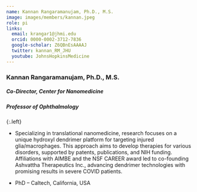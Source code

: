 ```yaml
---
name: Kannan Rangaramanujam, Ph.D., M.S.
image: images/members/kannan.jpeg
role: pi
links:
  email: krangar1@jhmi.edu
  orcid: 0000-0002-3712-7836
  google-scholar: Z6QBnEsAAAAJ
  twitter: kannan_RM_JHU
  youtube: JohnsHopkinsMedicine
---
```


### Kannan Rangaramanujam, Ph.D., M.S.
##### Co-Director, Center for Nanomedicine
##### Professor of Ophthalmology

{:.left}

- Specializing in translational nanomedicine, research focuses on a unique hydroxyl dendrimer platform for targeting injured glia/macrophages. This approach aims to develop therapies for various disorders, supported by patents, publications, and NIH funding. Affiliations with AIMBE and the NSF CAREER award led to co-founding Ashvattha Therapeutics Inc., advancing dendrimer technologies with promising results in severe COVID patients.

- PhD – Caltech, California, USA
